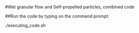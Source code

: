 #Wet granular flow and Self-propelled particles, combined code

##Run the code by typing on the command prompt:

./executing_code.sh
